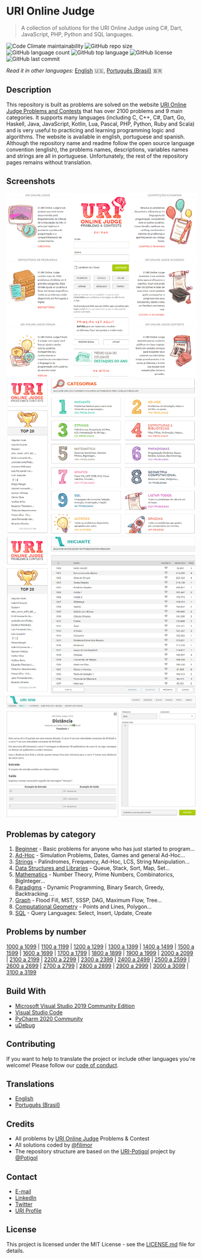 # URI Online Judge

> A collection of solutions for the URI Online Judge using C#, Dart, JavaScript, PHP, Python and SQL languages.

![Code Climate maintainability](https://img.shields.io/codeclimate/maintainability/filimor/uri-online-judge)
![GitHub repo size](https://img.shields.io/github/repo-size/filimor/uri-online-judge)
![GitHub language count](https://img.shields.io/github/languages/count/filimor/uri-online-judge)
![GitHub top language](https://img.shields.io/github/languages/top/filimor/uri-online-judge)
![GitHub license](https://img.shields.io/github/license/filimor/uri-online-judge)
![GitHub last commit](https://img.shields.io/github/last-commit/filimor/uri-online-judge)

*Read it in other languages:* [English](https://github.com/filimor/uri-online-judge/blob/master/README.md) :us:,
[Português (Brasil)](https://github.com/filimor/uri-online-judge/blob/master/README.pt-BR.md) :brazil:

## Description

This repository is built as problems are solved on the website
[URI Online Judge Problems and Contests](https://www.urionlinejudge.com.br/) that has over 2100 problems and 9 main
categories. It supports many languages (including C, C++, C#, Dart, Go, Haskell, Java, JavaScript, Kotlin, Lua, Pascal,
PHP, Python, Ruby and Scala) and is very useful to practicing and learning programming logic and algorithms. The website
is available in english, portuguese and spanish. Although the repository name and readme follow the open source language
convention (english), the problems names, descriptions, variables names and strings are all in portuguese.
Unfortunately, the rest of the repository pages remains without translation.

<!--![Solved problems]() //TODO-->

## Screenshots

![Official website](uri1.gif "Screenshot 1") ![Official website](uri2.gif "Screenshot 2")
![Official website](uri3.gif "Screenshot 3") ![Official website](uri4.gif "Screenshot 4")

## Problemas by category

1. [Beginner](problemas/1-iniciante.md) - Basic problems for anyone who has just started to program...
2. [Ad-Hoc](problemas/2-ad-hoc.md) - Simulation Problems, Dates, Games and general Ad-Hoc...
3. [Strings](problemas/3-strings.md) - Palindromes, Frequency, Ad-Hoc, LCS, String Manipulation...
4. [Data Structures and Libraries](problemas/4-estruturas-bibliotecas.md) - Queue, Stack, Sort, Map, Set...
5. [Mathematics](problemas/5-matematica.md) - Number Theory, Prime Numbers, Combinatorics, BigInteger...
6. [Paradigms](problemas/6-paradigmas.md) - Dynamic Programming, Binary Search, Greedy, Backtracking ...
7. [Graph](problemas/7-grafos.md) - Flood Fill, MST, SSSP, DAG, Maximum Flow, Tree...
8. [Computational Geometry](problemas/8-geometria-computacional.md) - Points and Lines, Polygon...
9. [SQL](problemas/9-sql.md) - Query Languages: Select, Insert, Update, Create

## Problems by number

[1000 a 1099](problemas/1000) |
[1100 a 1199](problemas/1100) |
[1200 a 1299](problemas/1200) |
[1300 a 1399](problemas/1300) |
[1400 a 1499](problemas/1400) |
[1500 a 1599](problemas/1500) |
[1600 a 1699](problemas/1600) |
[1700 a 1799](problemas/1700) |
[1800 a 1899](problemas/1800) |
[1900 a 1999](problemas/1900) |
[2000 a 2099](problemas/2000) |
[2100 a 2199](problemas/2100) |
[2200 a 2299](problemas/2200) |
[2300 a 2399](problemas/2300) |
[2400 a 2499](problemas/2400) |
[2500 a 2599](problemas/2500) |
[2600 a 2699](problemas/2600) |
[2700 a 2799](problemas/2700) |
[2800 a 2899](problemas/2800) |
[2900 a 2999](problemas/2900) |
[3000 a 3099](problemas/3000) |
[3100 a 3199](problemas/3100)

## Build With

- [Microsoft Visual Studio 2019 Community Edition](https://visualstudio.microsoft.com/vs/community/)
- [Visual Studio Code](https://code.visualstudio.com/)
- [PyCharm 2020 Community](https://www.jetbrains.com/pycharm/)
- [uDebug](https://www.udebug.com/)

## Contributing

If you want to help to translate the project or include other languages you're welcome! Please follow our
[code of conduct](https://github.com/filimor/uri-online-judge/blob/master/CODE_OF_CONDUCT.md).

## Translations

- [English](https://github.com/filimor/uri-online-judge/blob/master/README.md)
- [Português (Brasil)](https://github.com/filimor/uri-online-judge/blob/master/README.pt-br.md)

## Credits

- All problems by [URI Online Judge](https://www.urionlinejudge.com.br) Problems & Contest
- All solutions coded by [@filimor](https://github.com/filimor)
- The repository structure are based on the [URI-Potigol](https://github.com/potigol/URI-Potigol) project by
[@Potigol](https://github.com/potigol)

## Contact

- [E-mail](mailto:filimor@posteo.net)
- [LinkedIn](https://www.linkedin.com/in/filimor/)
- [Twitter](https://www.twitter.com/filimorbr/)
- [URI Profile](https://www.urionlinejudge.com.br/judge/users/statistics/353923)

## License

This project is licensed under the MIT License - see the
[LICENSE.md](https://github.com/filimor/uri-online-judge/blob/master/LICENSE "MIT") file for details.
